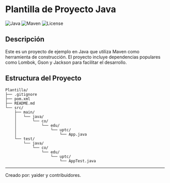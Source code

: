 # Plantilla de Proyecto Java

![Java](https://img.shields.io/badge/Java-21-blue)
![Maven](https://img.shields.io/badge/Maven-4.0.0-blue)
![License](https://img.shields.io/badge/License-MIT-green)

## Descripción

Este es un proyecto de ejemplo en Java que utiliza Maven como herramienta de construcción. El proyecto incluye dependencias populares como Lombok, Gson y Jackson para facilitar el desarrollo.

## Estructura del Proyecto

```plaintext
Plantilla/
├── .gitignore
├── pom.xml
├── README.md
└── src/
    ├── main/
    │   └── java/
    │       └── co/
    │           └── edu/
    │               └── uptc/
    │                   └── App.java
    └── test/
        └── java/
            └── co/
                └── edu/
                    └── uptc/
                        └── AppTest.java
```
<hr></hr> Creado por: yaider y contribuidores.